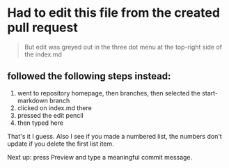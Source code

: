 # Had to edit this file from the created pull request
> But edit was greyed out in the three dot menu at the top-right side of the index.md
## followed the following steps instead:
1. went to repository homepage, then branches, then selected the start-markdown branch
2. clicked on index.md there
3. pressed the edit pencil
4. then typed here

That's it I guess. Also I see if you made a numbered list, the numbers don't update if you delete the first list item.

Next up: press Preview and type a meaningful commit message.
